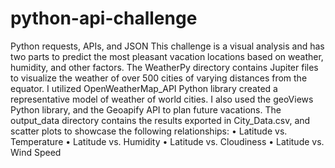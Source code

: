 # python-api-challenge
Python requests, APIs, and JSON
This challenge is a visual analysis and has two parts to predict the most pleasant vacation locations based on weather, humidity, and other factors. The WeatherPy directory contains Jupiter files to visualize the weather of over 500 cities of varying distances from the equator. I utilized OpenWeatherMap_API Python library created a representative model of weather of world cities. I also used the geoViews Python library, and the Geoapify API to plan future vacations.
The output_data directory contains the results exported in City_Data.csv, and scatter plots to showcase the following relationships:
•	Latitude vs. Temperature
•	Latitude vs. Humidity
•	Latitude vs. Cloudiness
•	Latitude vs. Wind Speed
